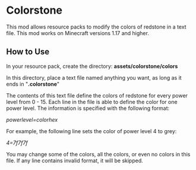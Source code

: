 # Colorstone

This mod allows resource packs to modify the colors of redstone in a text file. This mod works on Minecraft versions 1.17 and higher.

## How to Use

In your resource pack, create the directory: **assets/colorstone/colors**

In this directory, place a text file named anything you want, as long as it ends in "**.colorstone**"

The contents of this text file define the colors of redstone for every power level from 0 - 15. Each line in the file is able to define the color for one power level. The information is specified with the following format:

_powerlevel=colorhex_

For example, the following line sets the color of power level 4 to grey:

_4=7f7f7f_

You may change some of the colors, all the colors, or even no colors in this file. If any line contains invalid format, it will be skipped.